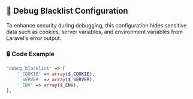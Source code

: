 ## 🧩 Debug Blacklist Configuration

To enhance security during debugging, this configuration hides sensitive data such as cookies, server variables, and environment variables from Laravel's error output.

### 🔒 Code Example
```php
'debug_blacklist' => [
    '_COOKIE' => array($_COOKIE),
    '_SERVER' => array($_SERVER),
    '_ENV' => array($_ENV),
],
